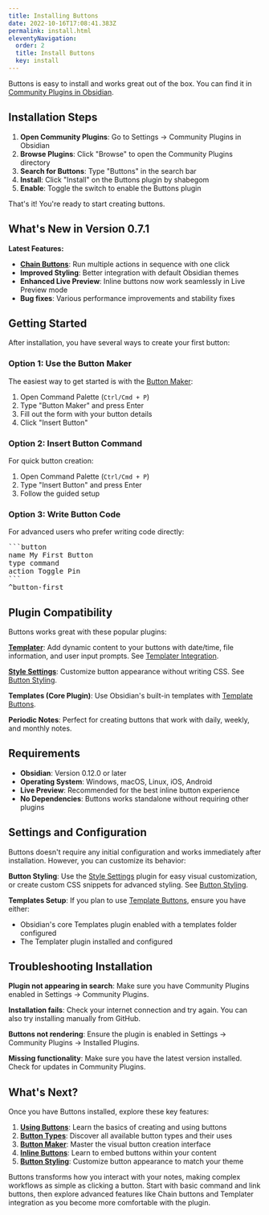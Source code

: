 ```yaml
---
title: Installing Buttons
date: 2022-10-16T17:08:41.383Z
permalink: install.html
eleventyNavigation:
  order: 2
  title: Install Buttons
  key: install
---
```


Buttons is easy to install and works great out of the box. You can find it in [Community Plugins in Obsidian](obsidian://show-plugin?id=buttons).

## Installation Steps

1. **Open Community Plugins**: Go to Settings → Community Plugins in Obsidian
2. **Browse Plugins**: Click "Browse" to open the Community Plugins directory
3. **Search for Buttons**: Type "Buttons" in the search bar
4. **Install**: Click "Install" on the Buttons plugin by shabegom
5. **Enable**: Toggle the switch to enable the Buttons plugin

That's it! You're ready to start creating buttons.

## What's New in Version 0.7.1

**Latest Features:**
- **[Chain Buttons](/usage/types/chain)**: Run multiple actions in sequence with one click
- **Improved Styling**: Better integration with default Obsidian themes
- **Enhanced Live Preview**: Inline buttons now work seamlessly in Live Preview mode
- **Bug fixes**: Various performance improvements and stability fixes

## Getting Started

After installation, you have several ways to create your first button:

### Option 1: Use the Button Maker
The easiest way to get started is with the [Button Maker](/maker):
1. Open Command Palette (`Ctrl/Cmd + P`)
2. Type "Button Maker" and press Enter
3. Fill out the form with your button details
4. Click "Insert Button"

### Option 2: Insert Button Command
For quick button creation:
1. Open Command Palette (`Ctrl/Cmd + P`) 
2. Type "Insert Button" and press Enter
3. Follow the guided setup

### Option 3: Write Button Code
For advanced users who prefer writing code directly:

<pre>
```button
name My First Button
type command
action Toggle Pin
```
^button-first
</pre>

## Plugin Compatibility

Buttons works great with these popular plugins:

**[Templater](obsidian://show-plugin?id=templater-obsidian)**: Add dynamic content to your buttons with date/time, file information, and user input prompts. See [Templater Integration](/usage/templater).

**[Style Settings](obsidian://show-plugin?id=obsidian-style-settings)**: Customize button appearance without writing CSS. See [Button Styling](/usage/styling).

**Templates (Core Plugin)**: Use Obsidian's built-in templates with [Template Buttons](/usage/types/template).

**Periodic Notes**: Perfect for creating buttons that work with daily, weekly, and monthly notes.

## Requirements

- **Obsidian**: Version 0.12.0 or later
- **Operating System**: Windows, macOS, Linux, iOS, Android
- **Live Preview**: Recommended for the best inline button experience
- **No Dependencies**: Buttons works standalone without requiring other plugins

## Settings and Configuration

Buttons doesn't require any initial configuration and works immediately after installation. However, you can customize its behavior:

**Button Styling**: Use the [Style Settings](obsidian://show-plugin?id=obsidian-style-settings) plugin for easy visual customization, or create custom CSS snippets for advanced styling. See [Button Styling](/usage/styling).

**Templates Setup**: If you plan to use [Template Buttons](/usage/types/template), ensure you have either:
- Obsidian's core Templates plugin enabled with a templates folder configured
- The Templater plugin installed and configured

## Troubleshooting Installation

**Plugin not appearing in search**: Make sure you have Community Plugins enabled in Settings → Community Plugins.

**Installation fails**: Check your internet connection and try again. You can also try installing manually from GitHub.

**Buttons not rendering**: Ensure the plugin is enabled in Settings → Community Plugins → Installed Plugins.

**Missing functionality**: Make sure you have the latest version installed. Check for updates in Community Plugins.

## What's Next?

Once you have Buttons installed, explore these key features:

1. **[Using Buttons](/usage)**: Learn the basics of creating and using buttons
2. **[Button Types](/usage/types)**: Discover all available button types and their uses
3. **[Button Maker](/maker)**: Master the visual button creation interface
4. **[Inline Buttons](/usage/inline)**: Learn to embed buttons within your content
5. **[Button Styling](/usage/styling)**: Customize button appearance to match your theme

Buttons transforms how you interact with your notes, making complex workflows as simple as clicking a button. Start with basic command and link buttons, then explore advanced features like Chain buttons and Templater integration as you become more comfortable with the plugin. 
